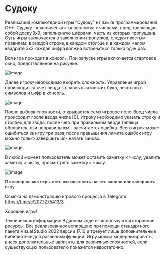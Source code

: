 # Судоку
Реализация компьютерной игры “Судоку” на языке программирования С++.
Судоку - классическая головоломка с числами, представляющая собой доску 9x9, заполненную цифрами, часть из которых пропущена. Суть игры заключается в заполнении пропусков, следуя простым правилам: в каждой строке, в каждом столбце и в каждом малом квадрате 3x3 каждая цифра должна встречаться только один раз.

Вся игра проходит в консоли. При запуске игры включается стартовое окно, представленное на рисунке. 

![image](https://github.com/alexoxoa/sudoku/assets/153671792/7d705027-3a9b-47d6-8c3a-0956ce41bb30)



Далее игроку необходимо выбрать сложность. Управление игрой происходит за счет ввода заглавных латинских букв, некоторых символов и цифр в консоль. 

![image](https://github.com/alexoxoa/sudoku/assets/153671792/7b22510f-cf77-405d-b104-9d50ccd9b0dc)

После выбора сложности, открывается само игровое поле. Ввод числа происходит после ввода числа [0]. Игроку необходимо указать строку и столбец для ввода, после чего при правильном вводе таблица обновится, при неправильном - засчитается ошибка. Всего игрок может ошибиться за игру три раза, после превышения лимита ошибок игру можно только завершить или начать заново. 

![image](https://github.com/alexoxoa/sudoku/assets/153671792/33df9d2c-74ce-40b6-bea9-0e689565c1c0)

В любой момент пользователь может оставить заметку к числу, удалить заметку к числу, просмотреть заметку к числу. 

![image](https://github.com/alexoxoa/sudoku/assets/153671792/cc25d759-3f25-4ebb-9a2d-f5f08d650db2)

По завершению игры есть возможность начать заново или завершить игру.

Ссылка на демонстрацию игрового процесса в Telegram: https://t.me/c/2077275413/3

Хорошей игры!

Техническая информация:
В данном коде не используются сторонние ресурсы. Все реализованное воплощено при помощи стандартного пакета Visual Studio 2022 версии 17.10 и требует лишь дополнительные бибилиотеки для различных функций. 
Игру можно модернизировать, внеся дополнительные варианты для различных сложностей, если существующих пользователю покажется недостаточно.

